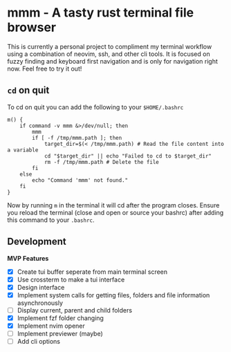 # mmm - A tasty rust terminal file browser

This is currently a personal project to compliment my terminal workflow using a combination of neovim, ssh, and other cli tools. It is focused on fuzzy finding and keyboard first navigation and is only for navigation right now. Feel free to try it out!

## `cd` on quit

To cd on quit you can add the following to your `$HOME/.bashrc`

```
m() {
    if command -v mmm &>/dev/null; then
        mmm
        if [ -f /tmp/mmm.path ]; then
            target_dir=$(< /tmp/mmm.path) # Read the file content into a variable
            cd "$target_dir" || echo "Failed to cd to $target_dir"
            rm -f /tmp/mmm.path # Delete the file
        fi
    else
        echo "Command 'mmm' not found."
    fi
}
```
Now by running `m` in the terminal it will cd after the program closes. Ensure you reload the terminal (close and open or source your bashrc) after adding this command to your `.bashrc`.

## Development

**MVP Features**

- [x] Create tui buffer seperate from main terminal screen
- [x] Use crossterm to make a tui interface
- [x] Design interface
- [x] Implement system calls for getting files, folders and file information asynchronously
- [ ] Display current, parent and child folders
- [x] Implement fzf folder changing
- [x] Implement nvim opener
- [ ] Implement previewer (maybe)
- [ ] Add cli options
